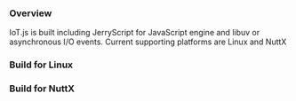 ### Overview
IoT.js is built including JerryScript for JavaScript engine and libuv or asynchronous I/O events.
Current supporting platforms are Linux and NuttX

### Build for Linux

### Build for NuttX

